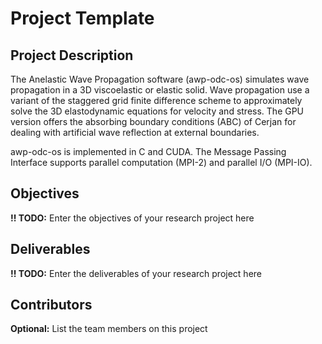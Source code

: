 # Project Template

## Project Description

The Anelastic Wave Propagation software (awp-odc-os) simulates wave propagation in a 3D viscoelastic or elastic solid. Wave propagation use a variant of the staggered grid finite difference scheme to approximately solve the 3D elastodynamic equations for velocity and stress. The GPU version offers the absorbing boundary conditions (ABC) of Cerjan for dealing with artificial wave reflection at external boundaries.

awp-odc-os is implemented in C and CUDA. The Message Passing Interface supports parallel computation (MPI-2) and parallel I/O (MPI-IO).

## Objectives

**!! TODO:** Enter the objectives of your research project here

## Deliverables

**!! TODO:** Enter the deliverables of your research project here

## Contributors

**Optional:** List the team members on this project
